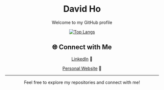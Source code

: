 <div align='center'>

# David Ho 

Welcome to my GitHub profile

[![Top Langs](https://github-readme-stats.vercel.app/api/top-langs/?username=dswho2)](https://github.com/anuraghazra/github-readme-stats)

## 🌐 Connect with Me

[LinkedIn](https://linkedin.com/in/dswho2) 💼

[Personal Website](https://dswho2.github.io) 🌟

---

Feel free to explore my repositories and connect with me!
</div>
